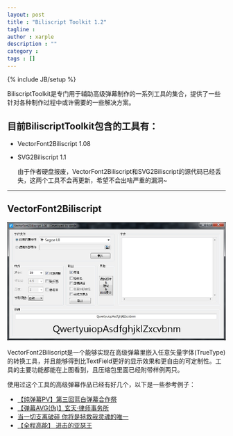 ```yaml
---
layout: post
title : "Biliscript Toolkit 1.2"
tagline : 
author : xarple
description : ""
category : 
tags : []
---
```

{% include JB/setup %}

BiliscriptToolkit是专门用于辅助高级弹幕制作的一系列工具的集合，提供了一些针对各种制作过程中或许需要的一些解决方案。

<!-- break -->

目前BiliscriptToolkit包含的工具有：
--------
* VectorFont2Biliscript 1.08
* SVG2Biliscript 1.1

    由于作者硬盘报废，VectorFont2Biliscript和SVG2Biliscript的源代码已经丢失，这两个工具不会再更新，希望不会出啥严重的漏洞~

____________________________________________________
VectorFont2Biliscript
--------
![](/res/biliscript-toolkit/shot1.jpg)

VectorFont2Biliscript是一个能够实现在高级弹幕里嵌入任意矢量字体(TrueType)的转换工具，并且能够得到比TextField更好的显示效果和更自由的可定制性。工具的主要功能都能在上图看到，且压缩包里面已经附带样例两只。

使用过这个工具的高级弹幕作品已经有好几个，以下是一些参考例子：
- [【纯弹幕PV】第三回蓝白弹幕合作祭](http://www.bilibili.tv/video/av734560/)
- [【弹幕AVG(伪)】玄天·律师事务所](http://www.bilibili.tv/video/av612580/)
- [当一切支离破碎 你将是拯救我灵魂的唯一](http://www.bilibili.tv/video/av605073/)
- [【全程高能】 进击的亚瑟王](http://www.bilibili.tv/video/av583881/)
